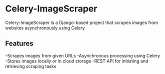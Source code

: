 # Celery-ImageScraper
Celery-ImageScraper is a Django-based project that scrapes images from websites asynchronously using Celery

## Features
-Scrapes images from given URLs
-Asynchronous processing using Celery
-Stores images locally or in cloud storage
-REST API for initiating and retrieving scraping tasks
